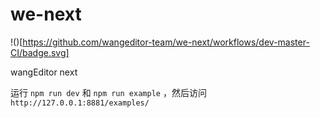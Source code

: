 # we-next

!()[https://github.com/wangeditor-team/we-next/workflows/dev-master-CI/badge.svg]

wangEditor next

运行 `npm run dev` 和 `npm run example` ，然后访问 `http://127.0.0.1:8881/examples/`
